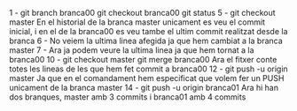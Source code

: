 1 - git branch branca00
    git checkout branca00
    git status
5 - git checkout master
    En el historial de la branca master unicament es veu el commit inicial, i en el de la branca00 es veu tambe el ultim commit realitzat desde la branca
6 - No veiem la ultima linea afegida ja que hem cambiat a la branca master
7 - Ara ja podem veure la ultima linea ja que hem tornat a la branca00
10 - git checkout master
     git merge branca00
     Ara el fitxer conte totes les lineas de les que hem fet commit a branca00
12 - git push -u origin master
     Ja que en el comandament hem especificat que volem fer un PUSH unicament de la branca master
14 - git push -u origin branca01
     Ara hi han dos branques, master amb 3 commits i branca01 amb 4 commits
